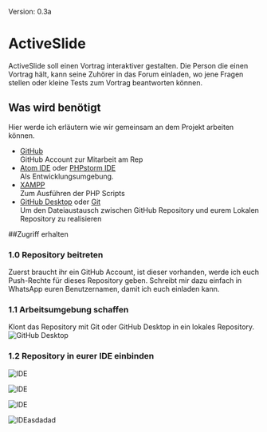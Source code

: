 Version: 0.3a

# ActiveSlide

ActiveSlide soll einen Vortrag interaktiver gestalten.
Die Person die einen Vortrag hält, kann seine Zuhörer in das Forum einladen,
wo jene Fragen stellen oder kleine Tests zum Vortrag beantworten können.

## Was wird benötigt

Hier werde ich erläutern wie wir gemeinsam an dem Projekt arbeiten können.<br>
* [GitHub](https://github.com/join?source=header-home) <br>
GitHub Account zur Mitarbeit am Rep
* [Atom IDE](https://atom.io/download/windows_x64) oder [PHPstorm IDE](https://www.jetbrains.com/shop/eform/students)<br>
Als Entwicklungsumgebung.
* [XAMPP](https://www.apachefriends.org/download.html) <br>
Zum Ausführen der PHP Scripts
* [GitHub Desktop](https://central.github.com/deployments/desktop/desktop/latest/win32) oder [Git](https://github.com/git-for-windows/git/releases/download/v2.15.1.windows.2/Git-2.15.1.2-64-bit.exe)<br>
Um den Dateiaustausch zwischen GitHub Repository und eurem Lokalen Repository zu realisieren

##Zugriff erhalten

### 1.0 Repository beitreten

Zuerst braucht ihr ein GitHub Account, ist dieser vorhanden, werde ich euch Push-Rechte für dieses Repository geben.
Schreibt mir dazu einfach in WhatsApp euren Benutzernamen, damit ich euch einladen kann.

### 1.1 Arbeitsumgebung schaffen

Klont das Repository mit Git oder GitHub Desktop in ein lokales Repository.
![GitHub Desktop](https://puu.sh/yxh8s/06b142e6ac.png "GitHub Desktop")

### 1.2 Repository in eurer IDE einbinden

![IDE](https://puu.sh/yxhrA/da7ef0fe0f.png "Einbinden")

![IDE](https://puu.sh/yxhA4/8484198509.png "Auswahl treffen")

![IDE](https://puu.sh/yxhAj/95ac6e0ef5.png "Geklontes Rep auswählen")

![IDE](https://puu.sh/yxhAM/92a9b2a016.png "Server auswählen")asdadad
